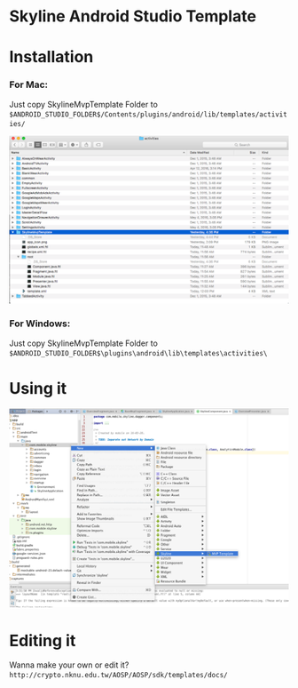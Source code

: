 Skyline Android Studio Template
==================================

# Installation
### For Mac:

Just copy SkylineMvpTemplate Folder to `$ANDROID_STUDIO_FOLDER$/Contents/plugins/android/lib/templates/activities/`

![Folder](readme2.png)

### For Windows:
Just copy SkylineMvpTemplate Folder to `$ANDROID_STUDIO_FOLDER$\plugins\android\lib\templates\activities\`


# Using it
![Debug drawer](readme1.png)



# Editing it

Wanna make your own or edit it? `http://crypto.nknu.edu.tw/AOSP/AOSP/sdk/templates/docs/`

[u2020-mvp]: https://github.com/LiveTyping/u2020-mvp
[AndroidIDE]: http://crypto.nknu.edu.tw/AOSP/AOSP/sdk/templates/docs/
[FreeMarker]: http://freemarker.incubator.apache.org